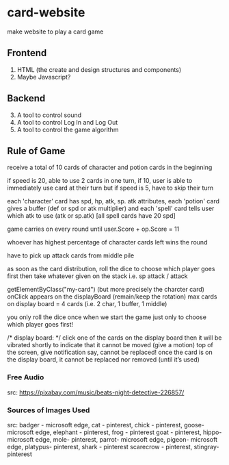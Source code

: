 # card-website
make website to play a card game

## Frontend
1. HTML (the create and design structures and components)
2. Maybe Javascript?

## Backend
3. A tool to control sound
4. A tool to control Log In and Log Out
4. A tool to control the game algorithm

## Rule of Game
receive a total of 10 cards of character and potion cards in the beginning 

if speed is 20, able to use 2 cards in one turn, if 10, user is able to immediately use card at their turn but if speed is 5, have to skip their turn 

each 'character' card has spd, hp, atk, sp. atk attributes, each 'potion' card gives a buffer (def or spd or atk multiplier) and each 'spell' card tells user which atk to use (atk or sp.atk) 
[all spell cards have 20 spd]

game carries on every round until user.Score + op.Score = 11

whoever has highest percentage of character cards left wins the round

have to pick up attack cards from middle pile 


as soon as the card distribution,
roll the dice to choose which player goes first
then take whatever given on the stack i.e. sp attack / attack

getElementByClass("my-card") (but more precisely the charcter card) onClick
appears on the displayBoard (remain/keep the rotation)
max cards on display board = 4 cards (i.e. 2 char, 1 buffer, 1 middle)

you only roll the dice once when we start the game just only to choose which player goes first!

/* display board: */
click one of the cards on the display board then it will be vibrated shortly to indicate that it cannot be moved (give a motion)
top of the screen, give notification say, cannot be replaced!
once the card is on the display board, it cannot be replaced nor removed (until it’s used)

### Free Audio
src: https://pixabay.com/music/beats-night-detective-226857/

### Sources of Images Used
src: badger - microsoft edge, cat - pinterest, chick - pinterest, goose- microsoft edge, elephant - pinterest, frog - pinterest 
     goat - pinterest, hippo- microsoft edge, mole- pinterest, parrot- microsoft edge, pigeon- microsoft edge, platypus- pinterest, shark - pinterest
     scarecrow - pinterest, stingray- pinterest
